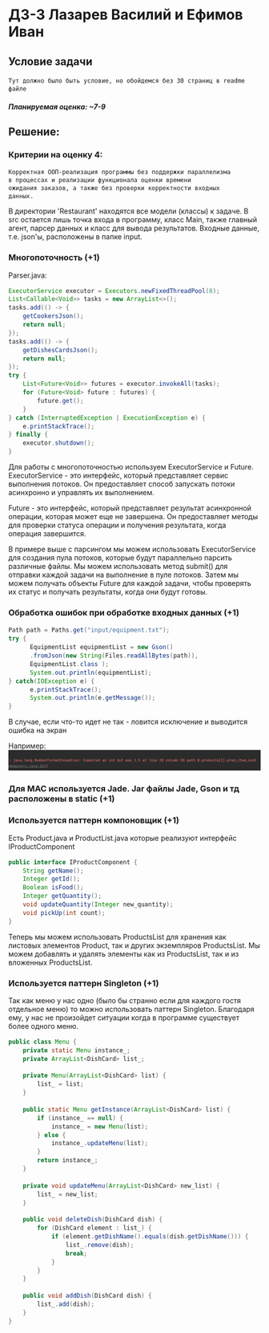 # ДЗ-3 Лазарев Василий и Ефимов Иван
## Условие задачи
```
Тут должно было быть условие, но обойдемся без 30 страниц в readme файле
```
##### Планируемая оценка: ~7-9

## Решение:
### Критерии на оценку 4:
```
Корректная ООП-реализация программы без поддержки параллелизма
в процессах и реализации функционала оценки времени 
ожидания заказов, а также без проверки корректности входных 
данных.
```
В директории 'Restaurant' находятся все модели (классы) к задаче. В src
остается лишь точка входа в программу, класс Main, также главный агент, парсер данных
и класс для вывода результатов. Входные данные, т.e. json'ы, расположены в папке
input. 
### Многопоточность (+1)
Parser.java:
```Java
ExecutorService executor = Executors.newFixedThreadPool(8);
List<Callable<Void>> tasks = new ArrayList<>();
tasks.add(() -> {
    getCookersJson();
    return null;
});
tasks.add(() -> {
    getDishesCardsJson();
    return null;
});
try {
    List<Future<Void>> futures = executor.invokeAll(tasks);
    for (Future<Void> future : futures) {
        future.get();
    }
} catch (InterruptedException | ExecutionException e) {
    e.printStackTrace();
} finally {
    executor.shutdown();
}
```
Для работы с многопоточностью используем ExecutorService и Future.
ExecutorService - это интерфейс, который представляет сервис выполнения потоков. Он предоставляет способ запускать потоки асинхронно и управлять их выполнением.

Future - это интерфейс, который представляет результат асинхронной операции, которая может еще не завершена. Он предоставляет методы для проверки статуса операции и получения результата, когда операция завершится.

В примере выше с парсингом мы можем использовать 
ExecutorService для создания пула потоков, которые будут 
параллельно парсить различные файлы. Мы можем использовать 
метод submit() для отправки каждой задачи на выполнение в пуле 
потоков. Затем мы можем получать объекты Future для каждой 
задачи, чтобы проверять их статус и получать результаты, 
когда они будут готовы.

### Обработка ошибок при обработке входных данных (+1)
```java
Path path = Paths.get("input/equipment.txt");
try {
      EquipmentList equipmentList = new Gson()
      .fromJson(new String(Files.readAllBytes(path)), 
      EquipmentList.class );
      System.out.println(equipmentList);
} catch(IOException e) {
      e.printStackTrace();
      System.out.println(e.getMessage());
}
```
В случае, если что-то идет не так - ловится исключение и выводится ошибка на экран

Например:
![](static/iamgay.png)
### Для МАС используется Jade. Jar файлы Jade, Gson и тд расположены в static (+1)

### Используется паттерн компоновщик (+1)
Есть Product.java и ProductList.java которые реализуют интерфейс IProductComponent
```java
public interface IProductComponent {
    String getName();
    Integer getId();
    Boolean isFood();
    Integer getQuantity();
    void updateQuantity(Integer new_quantity);
    void pickUp(int count);
}
```
Теперь мы можем использовать ProductsList для хранения как листовых элементов Product, так и других экземпляров ProductsList. Мы можем добавлять и удалять элементы как из ProductsList, так и из вложенных ProductsList.

### Используется паттерн Singleton (+1)
Так как меню у нас одно (было бы странно если для каждого гостя отдельное меню) то можно использовать
паттерн Singleton. Благодаря ему, у нас не произойдет ситуации когда в программе существует более одного меню.

```java
public class Menu {
    private static Menu instance_;
    private ArrayList<DishCard> list_;

    private Menu(ArrayList<DishCard> list) {
        list_ = list;
    }

    public static Menu getInstance(ArrayList<DishCard> list) {
        if (instance_ == null) {
            instance_ = new Menu(list);
        } else {
            instance_.updateMenu(list);
        }
        return instance_;
    }

    private void updateMenu(ArrayList<DishCard> new_list) {
        list_ = new_list;
    }

    public void deleteDish(DishCard dish) {
        for (DishCard element : list_) {
            if (element.getDishName().equals(dish.getDishName())) {
                list_.remove(dish);
                break;
            }
        }
    }

    public void addDish(DishCard dish) {
        list_.add(dish);
    }
}
```


